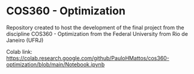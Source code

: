 # COS360 - Optimization
Repository created to host the development of the final project from the discipline COS360 - Optimization from the Federal University from Rio de Janeiro (UFRJ)

Colab link: https://colab.research.google.com/github/PauloHMattos/cos360-optimization/blob/main/Notebook.ipynb
